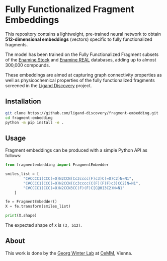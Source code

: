 # Fully Functionalized Fragment Embeddings

This repository contains a lightweight, pre-trained neural network to obtain **512-dimensional embeddings** (vectors) specific to fully functionalized fragments.

The model has been trained on the Fully Functionalized Fragment subsets of the [Enamine Stock](https://enamine.net/compound-libraries) and [Enamine REAL](https://enamine.net/compound-collections/real-compounds/real-database-subsets) databases, adding up to almost 300,000 compounds.

These embeddings are aimed at capturing graph connectivity properties as well as physicochemical properties of the fully functionalized fragments screened in the [Ligand Discovery](https://ligand-discovery.ai) project.

## Installation

```bash
git clone https://github.com/ligand-discovery/fragment-embedding.git
cd fragment-embedding
python -m pip install -e .
```

## Usage

Fragment embeddings can be produced with a simple Python API as follows:

```python
from fragmentembedding import FragmentEmbedder

smiles_list = [
        "C#CCCC1(CCC(=O)N2CCN(Cc3cccc(F)c3)C(=O)C2)N=N1",
        "C#CCCC1(CCC(=O)N2CCN(Cc3cccc(C(F)(F)F)c3)CC2)N=N1",
        "C#CCCC1(CCC(=O)N2CCN3CC(F)(F)C[C@H]3C2)N=N1"
    ]

fe = FragmentEmbedder()
X = fe.transform(smiles_list)

print(X.shape)
```

The expected shape of `X` is `(3, 512)`.

## About

This work is done by the [Georg Winter Lab](https://www.winter-lab.com/) at [CeMM](https://cemm.at), Vienna.
